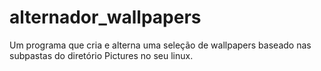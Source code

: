 # alternador_wallpapers
Um programa que cria e alterna uma seleção de wallpapers baseado nas subpastas do diretório Pictures no seu linux. 
